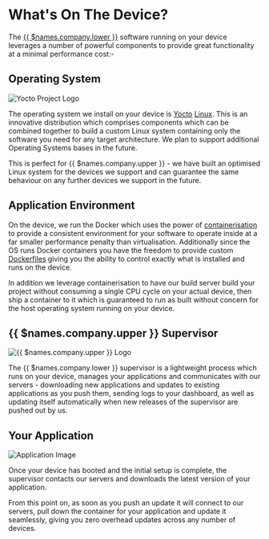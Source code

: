 # What's On The Device?

The [{{ $names.company.lower }}][resin] software running on your device leverages a number of powerful components to provide great functionality at a minimal performance cost:-

## Operating System

![Yocto Project Logo](/img/yocto.png)

The operating system we install on your device is [Yocto][yocto] [Linux][linux]. This is an innovative distribution which comprises components which can be combined together to build a custom Linux system containing only the software you need for any target architecture. We plan to support additional Operating Systems bases in the future.

This is perfect for {{ $names.company.upper }} - we have built an optimised Linux system for the devices we support and can guarantee the same behaviour on any further devices we support in the future.

## Application Environment

On the device, we run the Docker which uses the power of [containerisation][containerisation] to provide a consistent environment for your software to operate inside at a far smaller performance penalty than virtualisation. Additionally since the OS runs Docker containers you have the freedom to provide custom [Dockerfiles][Dockerfile] giving you the ability to control exactly what is installed and runs on the device.

In addition we leverage containerisation to have our build server build your project without consuming a single CPU cycle on your actual device, then ship a container to it which is guaranteed to run as built without concern for the host operating system running on your device.

## {{ $names.company.upper }} Supervisor

![{{ $names.company.upper }} Logo](/img/logo_supervisor.svg)

The {{ $names.company.lower }} supervisor is a lightweight process which runs on your device, manages your applications and communicates with our servers - downloading new applications and updates to existing applications as you push them, sending logs to your dashboard, as well as updating itself automatically when new releases of the supervisor are pushed out by us.

## Your Application

![Application Image](/img/logo_app.svg)

Once your device has booted and the initial setup is complete, the supervisor contacts our servers and downloads the latest version of your application.

From this point on, as soon as you push an update it will connect to our servers, pull down the container for your application and update it seamlessly, giving you zero overhead updates across any number of devices.

[resin]:https://resin.io
[yocto]:https://www.yoctoproject.org/
[linux]:http://en.wikipedia.org/wiki/Linux
[docker]:https://www.docker.com/
[containerisation]:http://en.wikipedia.org/wiki/Operating_system%E2%80%93level_virtualization
[Dockerfile]:http://docs.docker.com/reference/builder/
